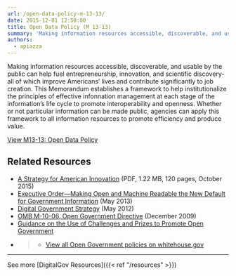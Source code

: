 ```yaml
---
url: /open-data-policy-m-13-13/
date: 2015-12-01 12:50:00
title: Open Data Policy (M 13-13)
summary: 'Making information resources accessible, discoverable, and usable by the public can help fuel entrepreneurship, innovation, and scientific discovery- all of which improve Americans&#8217; lives and contribute significantly to job creation. This Memorandum establishes a framework to help institutionalize the principles of effective infonnation management at each stage of the information&#8217;s life cycle to promote interoperability and'
authors:
  - apiazza
---
```


Making information resources accessible, discoverable, and usable by the public can help fuel entrepreneurship, innovation, and scientific discovery- all of which improve Americans&#8217; lives and contribute significantly to job creation. This Memorandum establishes a framework to help institutionalize the principles of effective infonnation management at each stage of the information&#8217;s life cycle to promote interoperability and openness. Whether or not particular information can be made public, agencies can apply this framework to all information resources to promote efficiency and produce value.

[View M13-13: Open Data Policy](https://www.whitehouse.gov/sites/whitehouse.gov/files/omb/memoranda/2013/m-13-13.pdf)

## Related Resources

  * [A Strategy for American Innovation](https://obamawhitehouse.archives.gov/sites/default/files/strategy_for_american_innovation_october_2015.pdf) (PDF, 1.22 MB, 120 pages, October 2015)
  * [Executive Order—Making Open and Machine Readable the New Default for Government Information](http://www.whitehouse.gov/the-press-office/2013/05/09/executive-order-making-open-and-machine-readable-new-default-government-) (May 2013)
  * [Digital Government Strategy](https://obamawhitehouse.archives.gov/sites/default/files/omb/egov/digital-government/digital-government.html) (May 2012)
  * [OMB M-10-06, Open Government Directive](https://www.whitehouse.gov/sites/whitehouse.gov/files/omb/memoranda/2010/m10-06.pdf) (December 2009)
  * [Guidance on the Use of Challenges and Prizes to Promote Open Government](https://www.whitehouse.gov/sites/whitehouse.gov/files/omb/memoranda/2010/m10-11.pdf)
  * > <div class="one-half">
    >   <ul>
    >     <li>
    >       <a href="https://obamawhitehouse.archives.gov/open">View all Open Government policies on whitehouse.gov</a>
    >     </li>
    >   </ul>
    > </div>

* * *

See more [DigitalGov Resources]({{< ref "/resources" >}})